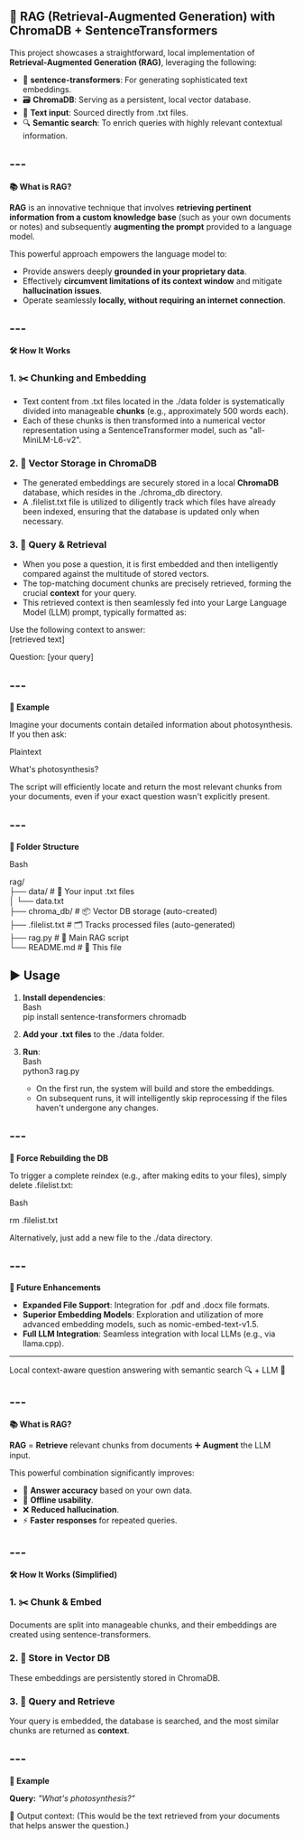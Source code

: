 ## **🧠 RAG (Retrieval-Augmented Generation) with ChromaDB \+ SentenceTransformers**

This project showcases a straightforward, local implementation of **Retrieval-Augmented Generation (RAG)**, leveraging the following:

* 💬 **sentence-transformers**: For generating sophisticated text embeddings.  
* 🗃️ **ChromaDB**: Serving as a persistent, local vector database.  
* 🧾 **Text input**: Sourced directly from .txt files.  
* 🔍 **Semantic search**: To enrich queries with highly relevant contextual information.

## ---

**📚 What is RAG?**

**RAG** is an innovative technique that involves **retrieving pertinent information from a custom knowledge base** (such as your own documents or notes) and subsequently **augmenting the prompt** provided to a language model.

This powerful approach empowers the language model to:

* Provide answers deeply **grounded in your proprietary data**.  
* Effectively **circumvent limitations of its context window** and mitigate **hallucination issues**.  
* Operate seamlessly **locally, without requiring an internet connection**.

## ---

**🛠️ How It Works**

### **1\. ✂️ Chunking and Embedding**

* Text content from .txt files located in the ./data folder is systematically divided into manageable **chunks** (e.g., approximately 500 words each).  
* Each of these chunks is then transformed into a numerical vector representation using a SentenceTransformer model, such as "all-MiniLM-L6-v2".

### **2\. 🧠 Vector Storage in ChromaDB**

* The generated embeddings are securely stored in a local **ChromaDB** database, which resides in the ./chroma\_db directory.  
* A .filelist.txt file is utilized to diligently track which files have already been indexed, ensuring that the database is updated only when necessary.

### **3\. 🔎 Query & Retrieval**

* When you pose a question, it is first embedded and then intelligently compared against the multitude of stored vectors.  
* The top-matching document chunks are precisely retrieved, forming the crucial **context** for your query.  
* This retrieved context is then seamlessly fed into your Large Language Model (LLM) prompt, typically formatted as:

Use the following context to answer:  
\[retrieved text\]

Question: \[your query\]

## ---

**🧪 Example**

Imagine your documents contain detailed information about photosynthesis. If you then ask:

Plaintext

What's photosynthesis?

The script will efficiently locate and return the most relevant chunks from your documents, even if your exact question wasn't explicitly present.

## ---

**📂 Folder Structure**

Bash

rag/  
├── data/               \# 📁 Your input .txt files  
│   └── data.txt  
├── chroma\_db/          \# 📦 Vector DB storage (auto-created)  
├── .filelist.txt       \# 🗂️ Tracks processed files (auto-generated)  
├── rag.py              \# 🧠 Main RAG script  
└── README.md           \# 📘 This file

## **▶️ Usage**

1. **Install dependencies**:  
   Bash  
   pip install sentence-transformers chromadb

2. **Add your .txt files** to the ./data folder.  
3. **Run**:  
   Bash  
   python3 rag.py

   * On the first run, the system will build and store the embeddings.  
   * On subsequent runs, it will intelligently skip reprocessing if the files haven't undergone any changes.

## ---

**🔁 Force Rebuilding the DB**

To trigger a complete reindex (e.g., after making edits to your files), simply delete .filelist.txt:

Bash

rm .filelist.txt

Alternatively, just add a new file to the ./data directory.

## ---

**🧠 Future Enhancements**

* **Expanded File Support**: Integration for .pdf and .docx file formats.  
* **Superior Embedding Models**: Exploration and utilization of more advanced embedding models, such as nomic-embed-text-v1.5.  
* **Full LLM Integration**: Seamless integration with local LLMs (e.g., via llama.cpp).

---

Local context-aware question answering with semantic search 🔍 \+ LLM 🧠

## ---

**📚 What is RAG?**

**RAG** \= **Retrieve** relevant chunks from documents ➕ **Augment** the LLM input.

This powerful combination significantly improves:

* 📌 **Answer accuracy** based on your own data.  
* 🔐 **Offline usability**.  
* ❌ **Reduced hallucination**.  
* ⚡ **Faster responses** for repeated queries.

## ---

**🛠️ How It Works (Simplified)**

### **1\. ✂️ Chunk & Embed**

Documents are split into manageable chunks, and their embeddings are created using sentence-transformers.

### **2\. 🧠 Store in Vector DB**

These embeddings are persistently stored in ChromaDB.

### **3\. 🔎 Query and Retrieve**

Your query is embedded, the database is searched, and the most similar chunks are returned as **context**.

## ---

**🧪 Example**

**Query:** *"What's photosynthesis?"*

🧠 Output context: (This would be the text retrieved from your documents that helps answer the question.)